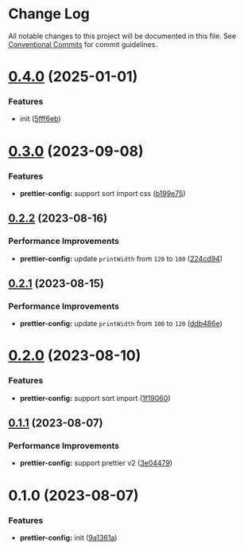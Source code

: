 # Change Log

All notable changes to this project will be documented in this file.
See [Conventional Commits](https://conventionalcommits.org) for commit guidelines.

# [0.4.0](https://github.com/senoteam/style-guide/compare/@senojs/prettier-config@0.3.0...@senojs/prettier-config@0.4.0) (2025-01-01)

### Features

- init ([5fff6eb](https://github.com/senoteam/style-guide/commit/5fff6ebffd00e108489235034443d9aa17ae081f))

# [0.3.0](https://github.com/senoteam/style-guide/compare/@senojs/prettier-config@0.2.2...@senojs/prettier-config@0.3.0) (2023-09-08)

### Features

- **prettier-config:** support sort import css ([b199e75](https://github.com/senoteam/style-guide/commit/b199e751422d8e5594296f7bebb2fa4d44a470ef))

## [0.2.2](https://github.com/senoteam/style-guide/compare/@senojs/prettier-config@0.2.1...@senojs/prettier-config@0.2.2) (2023-08-16)

### Performance Improvements

- **prettier-config:** update `printWidth` from `120` to `100` ([224cd94](https://github.com/senoteam/style-guide/commit/224cd943bb8753970bcbec5285623a988ce27e37))

## [0.2.1](https://github.com/senoteam/style-guide/compare/@senojs/prettier-config@0.2.0...@senojs/prettier-config@0.2.1) (2023-08-15)

### Performance Improvements

- **prettier-config:** update `printWidth` from `100` to `120` ([ddb486e](https://github.com/senoteam/style-guide/commit/ddb486edab054ce32621b5e9813552d61236a613))

# [0.2.0](https://github.com/senoteam/style-guide/compare/@senojs/prettier-config@0.1.1...@senojs/prettier-config@0.2.0) (2023-08-10)

### Features

- **prettier-config:** support sort import ([1f19060](https://github.com/senoteam/style-guide/commit/1f190601f48922bb6397af05f19d4502f9b814e6))

## [0.1.1](https://github.com/senoteam/style-guide/compare/@senojs/prettier-config@0.1.0...@senojs/prettier-config@0.1.1) (2023-08-07)

### Performance Improvements

- **prettier-config:** support prettier v2 ([3e04479](https://github.com/senoteam/style-guide/commit/3e0447968c111cc60bd1918065a1617985c26609))

# 0.1.0 (2023-08-07)

### Features

- **prettier-config:** init ([9a1361a](https://github.com/senoteam/style-guide/commit/9a1361ad4320cb156f79d20ce9516c21278cced4))
